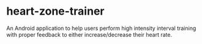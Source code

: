 # heart-zone-trainer
An Android application to help users perform high intensity interval training with proper feedback to either increase/decrease their heart rate.
